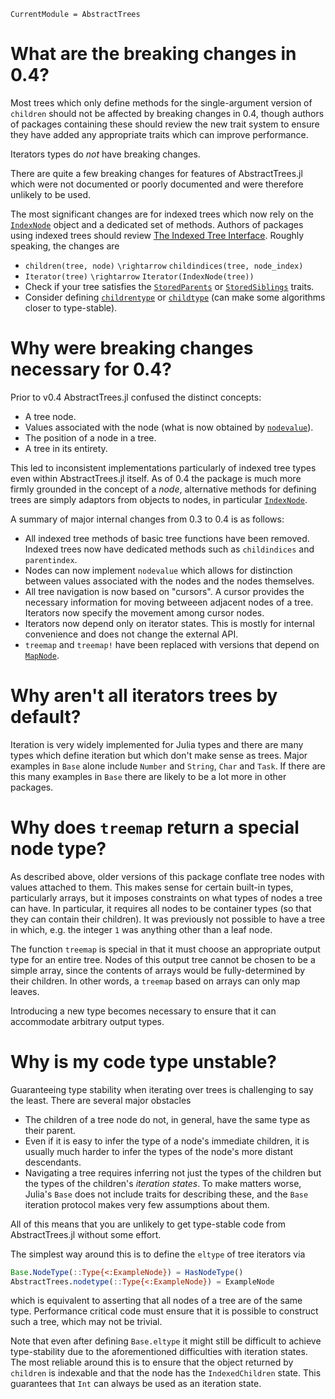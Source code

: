 ```@meta
CurrentModule = AbstractTrees
```

# What are the breaking changes in 0.4?
Most trees which only define methods for the single-argument version of `children` should not be
affected by breaking changes in 0.4, though authors of packages containing these should review the
new trait system to ensure they have added any appropriate traits which can improve performance.

Iterators types do *not* have breaking changes.

There are quite a few breaking changes for features of AbstractTrees.jl which were not documented or
poorly documented and were therefore unlikely to be used.

The most significant changes are for indexed trees which now rely on the [`IndexNode`](@ref) object
and a dedicated set of methods.  Authors of packages using indexed trees should review [The Indexed
Tree Interface](@ref).  Roughly speaking, the changes are
- `children(tree, node)` ``\rightarrow`` `childindices(tree, node_index)`
- `Iterator(tree)` ``\rightarrow`` `Iterator(IndexNode(tree))`
- Check if your tree satisfies the [`StoredParents`](@ref) or [`StoredSiblings`](@ref) traits.
- Consider defining [`childrentype`](@ref) or [`childtype`](@ref) (can make some algorithms closer
    to type-stable).


# Why were breaking changes necessary for 0.4?
Prior to v0.4 AbstractTrees.jl confused the distinct concepts:
- A tree node.
- Values associated with the node (what is now obtained by [`nodevalue`](@ref)).
- The position of a node in a tree.
- A tree in its entirety.

This led to inconsistent implementations particularly of indexed tree types even within
AbstractTrees.jl itself.  As of 0.4 the package is much more firmly grounded in the concept of a
*node*, alternative methods for defining trees are simply adaptors from objects to nodes, in
particular [`IndexNode`](@ref).

A summary of major internal changes from 0.3 to 0.4 is as follows:
- All indexed tree methods of basic tree functions have been removed.  Indexed trees now have
    dedicated methods such as `childindices` and `parentindex`.
- Nodes can now implement `nodevalue` which allows for distinction between values associated with
    the nodes and the nodes themselves.
- All tree navigation is now based on "cursors".  A cursor provides the necessary information for
    moving betweeen adjacent nodes of a tree.  Iterators now specify the movement among cursor
    nodes.
- Iterators now depend only on iterator states.  This is mostly for internal convenience and does not
    change the external API.
- `treemap` and `treemap!` have been replaced with versions that depend on [`MapNode`](@ref).

# Why aren't all iterators trees by default?
Iteration is very widely implemented for Julia types and there are many types which define iteration
but which don't make sense as trees.  Major examples in `Base` alone include `Number` and `String`,
`Char` and `Task`.  If there are this many examples in `Base` there are likely to be a lot more in
other packages.

# Why does `treemap` return a special node type?
As described above, older versions of this package conflate tree nodes with values attached to them.
This makes sense for certain built-in types, particularly arrays, but it imposes constraints on what
types of nodes a tree can have.  In particular, it requires all nodes to be container types (so that
they can contain their children).  It was previously not possible to have a tree in which, e.g. the
integer `1` was anything other than a leaf node.

The function `treemap` is special in that it must choose an appropriate output type for an entire
tree.  Nodes of this output tree cannot be chosen to be a simple array, since the contents of arrays
would be fully-determined by their children.  In other words, a `treemap` based on arrays can only
map leaves.

Introducing a new type becomes necessary to ensure that it can accommodate arbitrary output types.

# Why is my code type unstable?
Guaranteeing type stability when iterating over trees is challenging to say the least.  There are
several major obstacles
- The children of a tree node do not, in general, have the same type as their parent.
- Even if it is easy to infer the type of a node's immediate children, it is usually much harder to
    infer the types of the node's more distant descendants.
- Navigating a tree requires inferring not just the types of the children but the types of the
    children's *iteration states*.  To make matters worse, Julia's `Base` does not include traits
    for describing these, and the `Base` iteration protocol makes very few assumptions about them.

All of this means that you are unlikely to get type-stable code from AbstractTrees.jl without some
effort.

The simplest way around this is to define the `eltype` of tree iterators via
```julia
Base.NodeType(::Type{<:ExampleNode}) = HasNodeType()
AbstractTrees.nodetype(::Type{<:ExampleNode}) = ExampleNode
```
which is equivalent to asserting that all nodes of a tree are of the same type.  Performance
critical code must ensure that it is possible to construct such a tree, which may not be trivial.

Note that even after defining `Base.eltype` it might still be difficult to achieve type-stability
due to the aforementioned difficulties with iteration states.  The most reliable around this is to
ensure that the object returned by `children` is indexable and that the node has the
`IndexedChildren` state.  This guarantees that `Int` can always be used as an iteration state.

